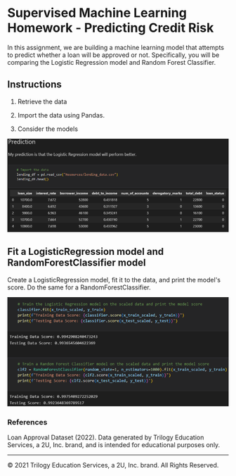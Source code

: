 # Supervised Machine Learning Homework - Predicting Credit Risk

In this assignment, we are building a machine learning model that attempts to predict whether a loan will be approved or not. Specifically, you will be comparing the Logistic Regression model and Random Forest Classifier.

## Instructions

1.  Retrieve the data

2.  Import the data using Pandas.

3.  Consider the models

![image1](/Images/load.png)

## Fit a LogisticRegression model and RandomForestClassifier model

Create a LogisticRegression model, fit it to the data, and print the model's score. Do the same for a RandomForestClassifier. 

![image2](Images/models.png)

### References

Loan Approval Dataset (2022). Data generated by Trilogy Education Services, a 2U, Inc. brand, and is intended for educational purposes only.

- - -

© 2021 Trilogy Education Services, a 2U, Inc. brand. All Rights Reserved.



